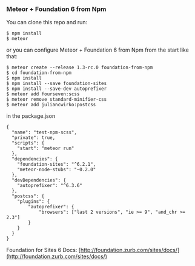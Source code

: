 ### Meteor + Foundation 6 from Npm

You can clone this repo and run:

```
$ npm install
$ meteor
```

or you can configure Meteor + Foundation 6 from Npm from the start like that:

```
$ meteor create --release 1.3-rc.0 foundation-from-npm
$ cd foundation-from-npm
$ npm install
$ npm install --save foundation-sites
$ npm install --save-dev autoprefixer
$ meteor add fourseven:scss
$ meteor remove standard-minifier-css
$ meteor add juliancwirko:postcss
```

in the package.json
```
{
  "name": "test-npm-scss",
  "private": true,
  "scripts": {
    "start": "meteor run"
  },
  "dependencies": {
    "foundation-sites": "^6.2.1",
    "meteor-node-stubs": "~0.2.0"
  },
  "devDependencies": {
    "autoprefixer": "^6.3.6"
  },
  "postcss": {
    "plugins": {
        "autoprefixer": {
            "browsers": ["last 2 versions", "ie >= 9", "and_chr >= 2.3"]
        }
    }
  }
}
```

Foundation for Sites 6 Docs: [http://foundation.zurb.com/sites/docs/](http://foundation.zurb.com/sites/docs/)


